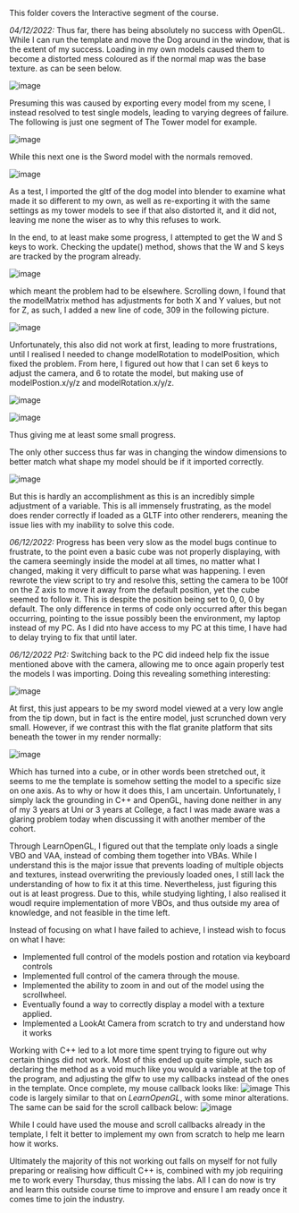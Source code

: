 This folder covers the Interactive segment of the course.

*04/12/2022:* Thus far, there has being absolutely no success with OpenGL. While I can run the template and move the Dog around in the window, that is the extent of my success. Loading in my own models caused them to become a distorted mess coloured as if the normal map was the base texture. as can be seen below.

![image](https://user-images.githubusercontent.com/50166106/205504398-82617764-65ca-4e72-aaa5-9473c8a91203.png)

Presuming this was caused by exporting every model from my scene, I instead resolved to test single models, leading to varying degrees of failure. The following is just one segment of The Tower model for example.

![image](https://user-images.githubusercontent.com/50166106/205504429-cbd6d7e8-2896-413d-b117-fb1da9eee4cd.png)

While this next one is the Sword model with the normals removed.

![image](https://user-images.githubusercontent.com/50166106/205504469-36110846-7027-4268-9866-abb18fad0cf7.png)

As a test, I imported the gltf of the dog model into blender to examine what made it so different to my own, as well as re-exporting it with the same settings as my tower models to see if that also distorted it, and it did not, leaving me none the wiser as to why this refuses to work. 

In the end, to at least make some progress, I attempted to get the W and S keys to work. Checking the update() method, shows that the W and S keys are tracked by the program already.

![image](https://user-images.githubusercontent.com/50166106/205504565-dcac8326-d6d4-4d3e-9fc9-7e9da75e5272.png)

which meant the problem had to be elsewhere. Scrolling down, I found that the modelMatrix method has adjustments for both X and Y values, but not for Z, as such, I added a new line of code, 309 in the following picture.

![image](https://user-images.githubusercontent.com/50166106/205508033-fef61290-ac79-4117-8d25-1e8949b34577.png)

Unfortunately, this also did not work at first, leading to more frustrations, until I realised I needed to change modelRotation to modelPosition, which fixed the problem. From here, I figured out how that I can set 6 keys to adjust the camera, and 6 to rotate the model, but making use of modelPostion.x/y/z and modelRotation.x/y/z.

![image](https://user-images.githubusercontent.com/50166106/205508744-806f9f31-342f-4f2c-8b60-d5139f2f41ab.png)

![image](https://user-images.githubusercontent.com/50166106/205508758-b1b6a6da-085c-4229-b450-1b8f341a2c37.png)

Thus giving me at least some small progress.

The only other success thus far was in changing the window dimensions to better match what shape my model should be if it imported correctly.

![image](https://user-images.githubusercontent.com/50166106/205504672-08b2af97-0135-4d95-b35e-16aa49ef4063.png)

But this is hardly an accomplishment as this is an incredibly simple adjustment of a variable. This is all immensely frustrating, as the model does render correctly if loaded as a GLTF into other renderers, meaning the issue lies with my inability to solve this code.

*06/12/2022:* Progress has been very slow as the model bugs continue to frustrate, to the point even a basic cube was not properly displaying, with the camera seemingly inside the model at all times, no matter what I changed, making it very difficult to parse what was happening. I even rewrote the view script to try and resolve this, setting the camera to be 100f on the Z axis to move it away from the default position, yet the cube seemed to follow it. This is despite the position being set to 0, 0, 0 by default. The only difference in terms of code only occurred after this began occurring, pointing to the issue possibly been the environment, my laptop instead of my PC. As I did nto have access to my PC at this time, I have had to delay trying to fix that until later.

*06/12/2022 Pt2:* Switching back to the PC did indeed help fix the issue mentioned above with the camera, allowing me to once again properly test the models I was importing. Doing this revealing something interesting:

![image](https://user-images.githubusercontent.com/50166106/206089163-72e305dc-51ac-4f3b-bf8b-e2d7077a74d3.png)

At first, this just appears to be my sword model viewed at a very low angle from the tip down, but in fact is the entire model, just scrunched down very small. However, if we contrast this with the flat granite platform that sits beneath the tower in my render normally:

![image](https://user-images.githubusercontent.com/50166106/206089261-cfc1b402-1bc2-4124-9840-d50effab6370.png)

Which has turned into a cube, or in other words been stretched out, it seems to me the template is somehow setting the model to a specific size on one axis. As to why or how it does this, I am uncertain. Unfortunately, I simply lack the grounding in C++ and OpenGL, having done neither in any of my 3 years at Uni or 3 years at College, a fact I was made aware was a glaring problem today when discussing it with another member of the cohort.

Through LearnOpenGL, I figured out that the template only loads a single VBO and VAA, instead of combing them together into VBAs. While I understand this is the major issue that prevents loading of multiple objects and textures, instead overwriting the previously loaded ones, I still lack the understanding of how to fix it at this time. Nevertheless, just figuring this out is at least progress. Due to this, while studying lighting, I also realised it woudl require implementation of more VBOs, and thus outside my area of knowledge, and not feasible in the time left.

Instead of focusing on what I have failed to achieve, I instead wish to focus on what I have:

- Implemented full control of the models postion and rotation via keyboard controls
- Implemented full control of the camera through the mouse.
- Implemented the ability to zoom in and out of the model using the scrollwheel.
- Eventually found a way to correctly display a model with a texture applied.
- Implemented a LookAt Camera from scratch to try and understand how it works

Working with C++ led to a lot more time spent trying to figure out why certain things did not work. Most of this ended up quite simple, such as declaring the method as a void much like you would a variable at the top of the program, and adjusting the glfw to use my callbacks instead of the ones in the template. Once complete, my mouse callback looks like: 
![image](https://user-images.githubusercontent.com/50166106/206096857-235ea7d9-ab4f-431d-b83c-4d3c7e9d8d2f.png)
This code is largely similar to that on *LearnOpenGL*, with some minor alterations. The same can be said for the scroll callback below:
![image](https://user-images.githubusercontent.com/50166106/206096943-04b9da87-dee4-44fc-a0de-82eed636f729.png)

While I could have used the mouse and scroll callbacks already in the template, I felt it better to implement my own from scratch to help me learn how it works.

Ultimately the majority of this not working out falls on myself for not fully preparing or realising how difficult C++ is, combined with my job requiring me to work every Thursday, thus missing the labs. All I can do now is try and learn this outside course time to improve and ensure I am ready once it comes time to join the industry.
